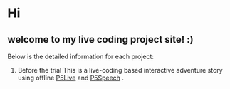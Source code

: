 # Hi
## welcome to my live coding project site! :)

Below is the detailed information for each project:

1. Before the trial
   This is a live-coding based interactive adventure story using offline [P5Live](https://www.teddavis.org/p5live/) and [P5Speech](https://idmnyu.github.io/p5.js-speech/) .
